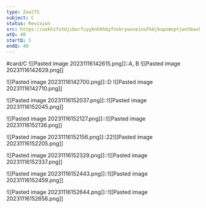 ```yaml
---
type: ZealTS
subject: C
status: Revision
src: https://uxkhzfstdjcborfuyyknhkhbyfnskrywvveioufkbjkupomnptjwvhbavkysuhi.vercel.app/solution.html?testId=62482cd65e9b4df2f4507774&test_id=38
atQ: 40
startQ: 1
endQ: 40
---
```

#card/C 
![[Pasted image 20231116142615.png]]::A, B ![[Pasted image 20231116142629.png]] <!--SR:!2024-01-17,36,221-->

![[Pasted image 20231116142700.png]]::D ![[Pasted image 20231116142710.png]] <!--SR:!2024-01-10,33,216-->

![[Pasted image 20231116152037.png]]::![[Pasted image 20231116152045.png]] <!--SR:!2023-12-27,21,216-->

![[Pasted image 20231116152127.png]]::![[Pasted image 20231116152136.png]] <!--SR:!2023-12-13,15,201-->

![[Pasted image 20231116152156.png]]::22![[Pasted image 20231116152205.png]] <!--SR:!2023-12-23,11,190-->

![[Pasted image 20231116152329.png]]::![[Pasted image 20231116152337.png]] <!--SR:!2024-01-02,27,216-->

![[Pasted image 20231116152443.png]]::![[Pasted image 20231116152459.png]] <!--SR:!2023-12-30,24,214-->

![[Pasted image 20231116152644.png]]::![[Pasted image 20231116152656.png]] <!--SR:!2023-12-29,23,210-->

